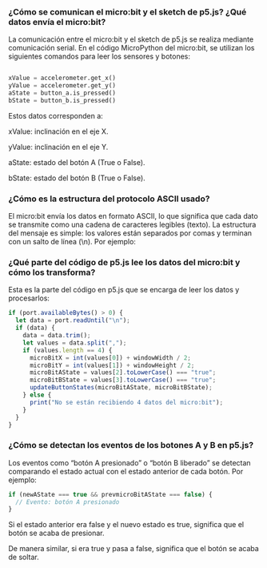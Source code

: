### ¿Cómo se comunican el micro:bit y el sketch de p5.js? ¿Qué datos envía el micro:bit?

La comunicación entre el micro:bit y el sketch de p5.js se realiza mediante comunicación serial. En el código MicroPython del micro:bit, se utilizan los siguientes comandos para leer los sensores y botones:

```python

xValue = accelerometer.get_x()
yValue = accelerometer.get_y()
aState = button_a.is_pressed()
bState = button_b.is_pressed()
```
Estos datos corresponden a:

xValue: inclinación en el eje X.

yValue: inclinación en el eje Y.

aState: estado del botón A (True o False).

bState: estado del botón B (True o False).
### ¿Cómo es la estructura del protocolo ASCII usado?
El micro:bit envía los datos en formato ASCII, lo que significa que cada dato se transmite como una cadena de caracteres legibles (texto). La estructura del mensaje es simple: los valores están separados por comas y terminan con un salto de línea (\n). Por ejemplo:

### ¿Qué parte del código de p5.js lee los datos del micro:bit y cómo los transforma?
Esta es la parte del código en p5.js que se encarga de leer los datos y procesarlos:

``` js
if (port.availableBytes() > 0) {
  let data = port.readUntil("\n");
  if (data) {
    data = data.trim();
    let values = data.split(",");
    if (values.length == 4) {
      microBitX = int(values[0]) + windowWidth / 2;
      microBitY = int(values[1]) + windowHeight / 2;
      microBitAState = values[2].toLowerCase() === "true";
      microBitBState = values[3].toLowerCase() === "true";
      updateButtonStates(microBitAState, microBitBState);
    } else {
      print("No se están recibiendo 4 datos del micro:bit");
    }
  }
}
```
### ¿Cómo se detectan los eventos de los botones A y B en p5.js?
Los eventos como “botón A presionado” o “botón B liberado” se detectan comparando el estado actual con el estado anterior de cada botón. Por ejemplo:

``` js
if (newAState === true && prevmicroBitAState === false) {
  // Evento: botón A presionado
}
```
Si el estado anterior era false y el nuevo estado es true, significa que el botón se acaba de presionar.

De manera similar, si era true y pasa a false, significa que el botón se acaba de soltar.
